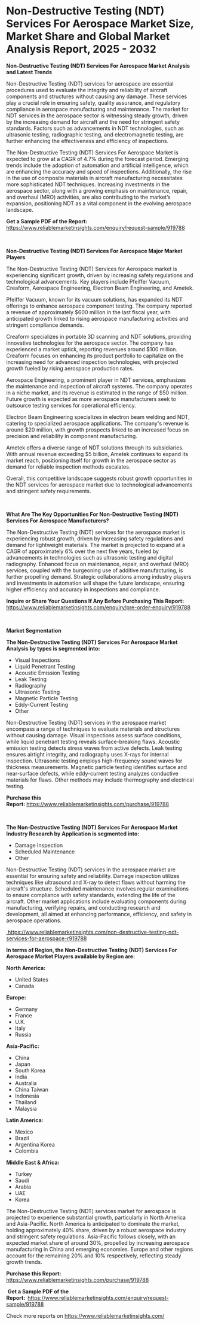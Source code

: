 <p><h1>Non-Destructive Testing (NDT) Services For Aerospace Market Size, Market Share and Global Market Analysis Report, 2025 - 2032</h1></p><p><strong>Non-Destructive Testing (NDT) Services For Aerospace Market Analysis and Latest Trends</strong></p>
<p><p>Non-Destructive Testing (NDT) services for aerospace are essential procedures used to evaluate the integrity and reliability of aircraft components and structures without causing any damage. These services play a crucial role in ensuring safety, quality assurance, and regulatory compliance in aerospace manufacturing and maintenance. The market for NDT services in the aerospace sector is witnessing steady growth, driven by the increasing demand for aircraft and the need for stringent safety standards. Factors such as advancements in NDT technologies, such as ultrasonic testing, radiographic testing, and electromagnetic testing, are further enhancing the effectiveness and efficiency of inspections.</p><p>The Non-Destructive Testing (NDT) Services For Aerospace Market is expected to grow at a CAGR of 4.7% during the forecast period. Emerging trends include the adoption of automation and artificial intelligence, which are enhancing the accuracy and speed of inspections. Additionally, the rise in the use of composite materials in aircraft manufacturing necessitates more sophisticated NDT techniques. Increasing investments in the aerospace sector, along with a growing emphasis on maintenance, repair, and overhaul (MRO) activities, are also contributing to the market’s expansion, positioning NDT as a vital component in the evolving aerospace landscape.</p></p>
<p><strong>Get a Sample PDF of the Report:&nbsp;</strong> <a href="https://www.reliablemarketinsights.com/enquiry/request-sample/919788?utm_campaign=2458&utm_medium=2&utm_source=Github&utm_content=ia&utm_term=23022025&utm_id=non-destructive-testing-ndt-services-for-aerospace">https://www.reliablemarketinsights.com/enquiry/request-sample/919788</a></p>
<p>&nbsp;</p>
<p><strong>Non-Destructive Testing (NDT) Services For Aerospace Major Market Players</strong></p>
<p><p>The Non-Destructive Testing (NDT) Services for Aerospace market is experiencing significant growth, driven by increasing safety regulations and technological advancements. Key players include Pfeiffer Vacuum, Creaform, Aerospace Engineering, Electron Beam Engineering, and Ametek.</p><p>Pfeiffer Vacuum, known for its vacuum solutions, has expanded its NDT offerings to enhance aerospace component testing. The company reported a revenue of approximately $600 million in the last fiscal year, with anticipated growth linked to rising aerospace manufacturing activities and stringent compliance demands.</p><p>Creaform specializes in portable 3D scanning and NDT solutions, providing innovative technologies for the aerospace sector. The company has experienced a market uptick, reporting revenues around $100 million. Creaform focuses on enhancing its product portfolio to capitalize on the increasing need for advanced inspection technologies, with projected growth fueled by rising aerospace production rates.</p><p>Aerospace Engineering, a prominent player in NDT services, emphasizes the maintenance and inspection of aircraft systems. The company operates in a niche market, and its revenue is estimated in the range of $50 million. Future growth is expected as more aerospace manufacturers seek to outsource testing services for operational efficiency.</p><p>Electron Beam Engineering specializes in electron beam welding and NDT, catering to specialized aerospace applications. The company's revenue is around $20 million, with growth prospects linked to an increased focus on precision and reliability in component manufacturing.</p><p>Ametek offers a diverse range of NDT solutions through its subsidiaries. With annual revenue exceeding $5 billion, Ametek continues to expand its market reach, positioning itself for growth in the aerospace sector as demand for reliable inspection methods escalates.</p><p>Overall, this competitive landscape suggests robust growth opportunities in the NDT services for aerospace market due to technological advancements and stringent safety requirements.</p></p>
<p>&nbsp;</p>
<p><strong>What Are The Key Opportunities For Non-Destructive Testing (NDT) Services For Aerospace Manufacturers?</strong></p>
<p><p>The Non-Destructive Testing (NDT) services for the aerospace market is experiencing robust growth, driven by increasing safety regulations and demand for lightweight materials. The market is projected to expand at a CAGR of approximately 6% over the next five years, fueled by advancements in technologies such as ultrasonic testing and digital radiography. Enhanced focus on maintenance, repair, and overhaul (MRO) services, coupled with the burgeoning use of additive manufacturing, is further propelling demand. Strategic collaborations among industry players and investments in automation will shape the future landscape, ensuring higher efficiency and accuracy in inspections and compliance.</p></p>
<p><strong>Inquire or Share Your Questions If Any Before Purchasing This Report:</strong> <a href="https://www.reliablemarketinsights.com/enquiry/pre-order-enquiry/919788?utm_campaign=2458&utm_medium=2&utm_source=Github&utm_content=ia&utm_term=23022025&utm_id=non-destructive-testing-ndt-services-for-aerospace">https://www.reliablemarketinsights.com/enquiry/pre-order-enquiry/919788</a></p>
<p>&nbsp;</p>
<p><strong>Market Segmentation</strong></p>
<p><strong>The Non-Destructive Testing (NDT) Services For Aerospace Market Analysis by types is segmented into:</strong></p>
<p><ul><li>Visual Inspections</li><li>Liquid Penetrant Testing</li><li>Acoustic Emission Testing</li><li>Leak Testing</li><li>Radiography</li><li>Ultrasonic Testing</li><li>Magnetic Particle Testing</li><li>Eddy-Current Testing</li><li>Other</li></ul></p>
<p><p>Non-Destructive Testing (NDT) services in the aerospace market encompass a range of techniques to evaluate materials and structures without causing damage. Visual inspections assess surface conditions, while liquid penetrant testing reveals surface-breaking flaws. Acoustic emission testing detects stress waves from active defects. Leak testing ensures airtight integrity, and radiography uses X-rays for internal inspection. Ultrasonic testing employs high-frequency sound waves for thickness measurements. Magnetic particle testing identifies surface and near-surface defects, while eddy-current testing analyzes conductive materials for flaws. Other methods may include thermography and electrical testing.</p></p>
<p><strong>Purchase this Report:&nbsp;</strong><a href="https://www.reliablemarketinsights.com/purchase/919788?utm_campaign=2458&utm_medium=2&utm_source=Github&utm_content=ia&utm_term=23022025&utm_id=non-destructive-testing-ndt-services-for-aerospace">https://www.reliablemarketinsights.com/purchase/919788</a></p>
<p>&nbsp;</p>
<p><strong>The Non-Destructive Testing (NDT) Services For Aerospace Market Industry Research by Application is segmented into:</strong></p>
<p><ul><li>Damage Inspection</li><li>Scheduled Maintenance</li><li>Other</li></ul></p>
<p><p>Non-Destructive Testing (NDT) services in the aerospace market are essential for ensuring safety and reliability. Damage inspection utilizes techniques like ultrasound and X-ray to detect flaws without harming the aircraft's structure. Scheduled maintenance involves regular examinations to ensure compliance with safety standards, extending the life of the aircraft. Other market applications include evaluating components during manufacturing, verifying repairs, and conducting research and development, all aimed at enhancing performance, efficiency, and safety in aerospace operations.</p></p>
<p><a href="https://www.reliablemarketinsights.com/non-destructive-testing-ndt-services-for-aerospace-r919788?utm_campaign=2458&utm_medium=2&utm_source=Github&utm_content=ia&utm_term=23022025&utm_id=non-destructive-testing-ndt-services-for-aerospace">&nbsp;https://www.reliablemarketinsights.com/non-destructive-testing-ndt-services-for-aerospace-r919788</a></p>
<p><strong>In terms of Region, the Non-Destructive Testing (NDT) Services For Aerospace Market Players available by Region are:</strong></p>
<p>
    <p> <strong> North America: </strong>
        <ul>
            <li>United States</li>
            <li>Canada</li>
        </ul>
        </p> 
    <p> <strong> Europe: </strong>
        <ul>
            <li>Germany</li>
            <li>France</li>
            <li>U.K.</li>
            <li>Italy</li>
            <li>Russia</li>
        </ul>
        </p> 
    <p> <strong> Asia-Pacific: </strong>
        <ul>
            <li>China</li>
            <li>Japan</li>
            <li>South Korea</li>
            <li>India</li>
            <li>Australia</li>
            <li>China Taiwan</li>
            <li>Indonesia</li>
            <li>Thailand</li>
            <li>Malaysia</li>
        </ul>
        </p> 
    <p> <strong> Latin America: </strong>
        <ul>
            <li>Mexico</li>
            <li>Brazil</li>
            <li>Argentina Korea</li>
            <li>Colombia</li>
        </ul>
        </p> 
    <p> <strong> Middle East & Africa: </strong>
        <ul>
            <li>Turkey</li>
            <li>Saudi</li>
            <li>Arabia</li>
            <li>UAE</li>
            <li>Korea</li>
        </ul>
    </p>
    </p>
<p><p>The Non-Destructive Testing (NDT) services market for aerospace is projected to experience substantial growth, particularly in North America and Asia-Pacific. North America is anticipated to dominate the market, holding approximately 40% share, driven by a robust aerospace industry and stringent safety regulations. Asia-Pacific follows closely, with an expected market share of around 30%, propelled by increasing aerospace manufacturing in China and emerging economies. Europe and other regions account for the remaining 20% and 10% respectively, reflecting steady growth trends.</p></p>
<p><strong>Purchase this Report: </strong><a href="https://www.reliablemarketinsights.com/purchase/919788?utm_campaign=2458&utm_medium=2&utm_source=Github&utm_content=ia&utm_term=23022025&utm_id=non-destructive-testing-ndt-services-for-aerospace">https://www.reliablemarketinsights.com/purchase/919788</a></p>
<p>&nbsp;<strong>Get a Sample PDF of the Report:&nbsp;&nbsp;</strong><a href="https://www.reliablemarketinsights.com/enquiry/request-sample/919788?utm_campaign=2458&utm_medium=2&utm_source=Github&utm_content=ia&utm_term=23022025&utm_id=non-destructive-testing-ndt-services-for-aerospace">https://www.reliablemarketinsights.com/enquiry/request-sample/919788</a></p>
<p><strong></strong></p>
<p>Check more reports on <a href="https://www.reliablemarketinsights.com/?utm_campaign=2458&utm_medium=2&utm_source=Github&utm_content=ia&utm_term=23022025&utm_id=non-destructive-testing-ndt-services-for-aerospace">https://www.reliablemarketinsights.com/</a></p>